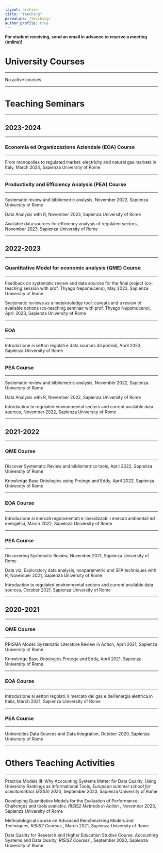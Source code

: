 ```yaml
---
layout: archive
title: "Teaching"
permalink: /teaching/
author_profile: true
---
```


**For student receiving, send an email in advance to reserve a meeting (online)!**

# University Courses
_________________

No active courses

_________________

# Teaching Seminars
_________________

## 2023-2024
_________________

### Economia ed Organizzazione Aziendale (EOA) Course
_________________

From monopolies to regulated market: electricity and natural gas markets in Italy, March 2024, Sapienza University of Rome

_________________


### Productivity and Efficiency Analysis (PEA) Course
_________________

Systematic review and bibliometric analysis, November 2023, Sapienza University of Rome

Data Analysis with R, November 2023, Sapienza University of Rome

Available data sources for efficiency analysis of regulated sectors, November 2023, Sapienza University of Rome

_________________

## 2022-2023
_________________

### Quantitative Model for economic analysis (QME) Course
_________________

Feedback on systematic review and data sources for the final project (co-teaching session with prof. Thyago Nepomuceno), May 2023, Sapienza University of Rome

Systematic reviews as a metaknoledge tool: caveats and a review of available options (co-teaching seminair with prof. Thyago Nepomuceno), April 2023, Sapienza University of Rome

_________________
### EOA
_________________

Introduzione ai settori regolati e data sources disponibili, April 2023, Sapienza University of Rome

_________________
### PEA Course
_________________

Systematic review and bibliometric analysis, November 2022, Sapienza University of Rome

Data Analysis with R, November 2022, Sapienza University of Rome

Introduction to regulated environmental sectors and current available data sources, November 2022, Sapienza University of Rome

_________________

## 2021-2022
_________________

### QME Course
_________________

Discover Systematic Review and bibliometrics tools, April 2022, Sapienza University of Rome

Knowledge Base Ontologies using Protege and Eddy, April 2022, Sapienza University of Rome

_________________
### EOA Course
_________________

Introduzione ai mercati regolamentati e liberalizzati: i mercati ambientali ed energetici, March 2022, Sapienza University of Rome

_________________
### PEA Course
_________________

Discovering Systematic Review, November 2021, Sapienza University of Rome

Data viz, Exploratory data analysis, nonparametric and SFA techniques with R, November 2021, Sapienza University of Rome

Introduction to regulated environmental sectors and current available data sources, October 2021, Sapienza University of Rome

_________________

## 2020-2021
_________________

### QME Course
_________________

PRISMA Model: Systematic Literature Review in Action, April 2021, Sapienza University of Rome

Knowledge Base Ontologies Protege and Eddy, April 2021, Sapienza University of Rome

_________________
### EOA Course
_________________

Introduzione ai settori regolati: il mercato del gas e dell’energia elettrica in Italia, March 2021, Sapienza University of Rome

_________________
### PEA Course
_________________

Universities Data Sources and Data Integration, October 2020, Sapienza University of Rome

_________________

# Others Teaching Activities
_________________

Practice Models III: Why Accounting Systems Matter for Data Quality. Using University Rankings as Informational Tools, <i>European summer school for scientometrics (ESSS) 2023</i>,  September 2023, Sapienza University of Rome

Developing Quantitative Models for the Evaluation of Performance: Challenges and tools available, <i>RISIS2 Methods in Action </i>, November 2023, Sapienza University of Rome

Methodological course on Advanced Benchmarking Models and Techniques, <i>RISIS2 Courses </i>, March 2021, Sapienza University of Rome

Data Quality for Research and Higher Education Studies Course: Accounting Systems and Data Quality, <i>RISIS2 Courses </i>, September 2020, Sapienza University of Rome